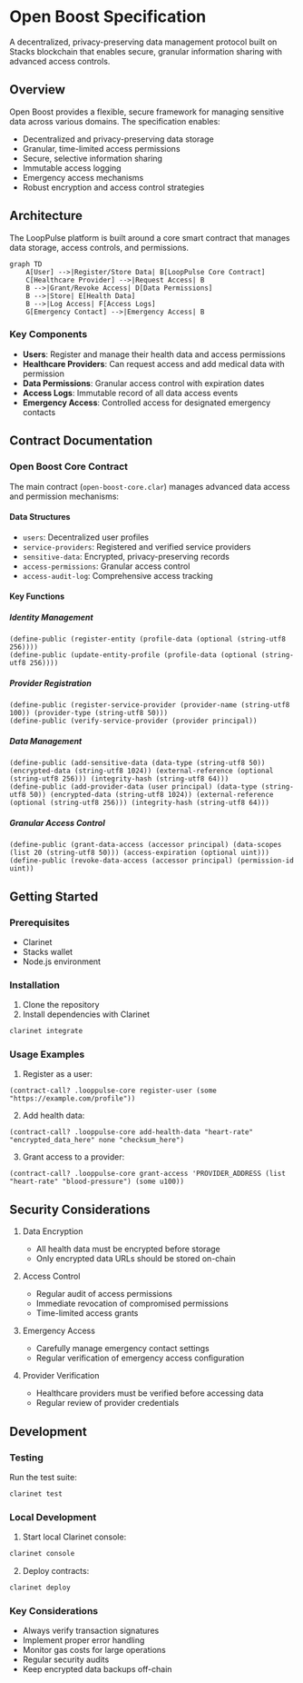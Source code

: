 # Open Boost Specification

A decentralized, privacy-preserving data management protocol built on Stacks blockchain that enables secure, granular information sharing with advanced access controls.

## Overview

Open Boost provides a flexible, secure framework for managing sensitive data across various domains. The specification enables:

- Decentralized and privacy-preserving data storage
- Granular, time-limited access permissions
- Secure, selective information sharing
- Immutable access logging
- Emergency access mechanisms
- Robust encryption and access control strategies

## Architecture

The LoopPulse platform is built around a core smart contract that manages data storage, access controls, and permissions.

```mermaid
graph TD
    A[User] -->|Register/Store Data| B[LoopPulse Core Contract]
    C[Healthcare Provider] -->|Request Access| B
    B -->|Grant/Revoke Access| D[Data Permissions]
    B -->|Store| E[Health Data]
    B -->|Log Access| F[Access Logs]
    G[Emergency Contact] -->|Emergency Access| B
```

### Key Components
- **Users**: Register and manage their health data and access permissions
- **Healthcare Providers**: Can request access and add medical data with permission
- **Data Permissions**: Granular access control with expiration dates
- **Access Logs**: Immutable record of all data access events
- **Emergency Access**: Controlled access for designated emergency contacts

## Contract Documentation

### Open Boost Core Contract

The main contract (`open-boost-core.clar`) manages advanced data access and permission mechanisms:

#### Data Structures
- `users`: Decentralized user profiles
- `service-providers`: Registered and verified service providers
- `sensitive-data`: Encrypted, privacy-preserving records
- `access-permissions`: Granular access control
- `access-audit-log`: Comprehensive access tracking

#### Key Functions

##### Identity Management
```clarity
(define-public (register-entity (profile-data (optional (string-utf8 256))))
(define-public (update-entity-profile (profile-data (optional (string-utf8 256))))
```

##### Provider Registration
```clarity
(define-public (register-service-provider (provider-name (string-utf8 100)) (provider-type (string-utf8 50)))
(define-public (verify-service-provider (provider principal))
```

##### Data Management
```clarity
(define-public (add-sensitive-data (data-type (string-utf8 50)) (encrypted-data (string-utf8 1024)) (external-reference (optional (string-utf8 256))) (integrity-hash (string-utf8 64)))
(define-public (add-provider-data (user principal) (data-type (string-utf8 50)) (encrypted-data (string-utf8 1024)) (external-reference (optional (string-utf8 256))) (integrity-hash (string-utf8 64)))
```

##### Granular Access Control
```clarity
(define-public (grant-data-access (accessor principal) (data-scopes (list 20 (string-utf8 50))) (access-expiration (optional uint)))
(define-public (revoke-data-access (accessor principal) (permission-id uint))
```

## Getting Started

### Prerequisites
- Clarinet
- Stacks wallet
- Node.js environment

### Installation

1. Clone the repository
2. Install dependencies with Clarinet
```bash
clarinet integrate
```

### Usage Examples

1. Register as a user:
```clarity
(contract-call? .looppulse-core register-user (some "https://example.com/profile"))
```

2. Add health data:
```clarity
(contract-call? .looppulse-core add-health-data "heart-rate" "encrypted_data_here" none "checksum_here")
```

3. Grant access to a provider:
```clarity
(contract-call? .looppulse-core grant-access 'PROVIDER_ADDRESS (list "heart-rate" "blood-pressure") (some u100))
```

## Security Considerations

1. Data Encryption
   - All health data must be encrypted before storage
   - Only encrypted data URLs should be stored on-chain

2. Access Control
   - Regular audit of access permissions
   - Immediate revocation of compromised permissions
   - Time-limited access grants

3. Emergency Access
   - Carefully manage emergency contact settings
   - Regular verification of emergency access configuration

4. Provider Verification
   - Healthcare providers must be verified before accessing data
   - Regular review of provider credentials

## Development

### Testing

Run the test suite:
```bash
clarinet test
```

### Local Development

1. Start local Clarinet console:
```bash
clarinet console
```

2. Deploy contracts:
```bash
clarinet deploy
```

### Key Considerations

- Always verify transaction signatures
- Implement proper error handling
- Monitor gas costs for large operations
- Regular security audits
- Keep encrypted data backups off-chain